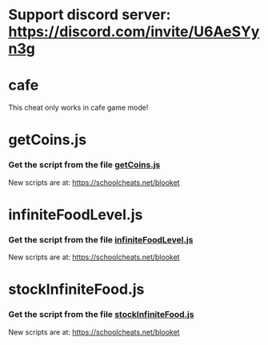 # Support discord server: https://discord.com/invite/U6AeSYyn3g

# cafe

This cheat only works in cafe game mode!

# getCoins.js

### Get the script from the file [getCoins.js](https://raw.githubusercontent.com/glixzzy/blooket-hack/main/cafe/getCoins.js)

New scripts are at:
https://schoolcheats.net/blooket


# infiniteFoodLevel.js

### Get the script from the file [infiniteFoodLevel.js](https://raw.githubusercontent.com/glixzzy/blooket-hack/main/cafe/infiniteFoodLevel.js)

New scripts are at:
https://schoolcheats.net/blooket

# stockInfiniteFood.js

### Get the script from the file [stockInfiniteFood.js](https://raw.githubusercontent.com/glixzzy/blooket-hack/main/cafe/stockInfiniteFood.js)

New scripts are at:
https://schoolcheats.net/blooket
